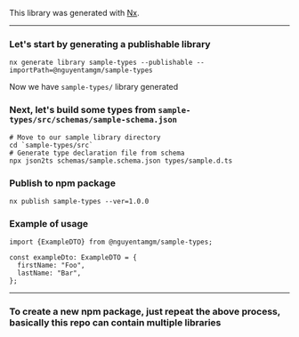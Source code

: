 This library was generated with [Nx](https://nx.dev).

---

### Let's start by generating a publishable library

`nx generate library sample-types --publishable --importPath=@nguyentamgm/sample-types`

Now we have `sample-types/` library generated

### Next, let's build some types from `sample-types/src/schemas/sample-schema.json`

```
# Move to our sample library directory
cd `sample-types/src`
# Generate type declaration file from schema
npx json2ts schemas/sample.schema.json types/sample.d.ts
```

### Publish to npm package

`nx publish sample-types --ver=1.0.0`

### Example of usage

```
import {ExampleDTO} from @nguyentamgm/sample-types;

const exampleDto: ExampleDTO = {
  firstName: "Foo",
  lastName: "Bar",
};
```

---
### To create a new npm package, just repeat the above process, basically this repo can contain multiple libraries